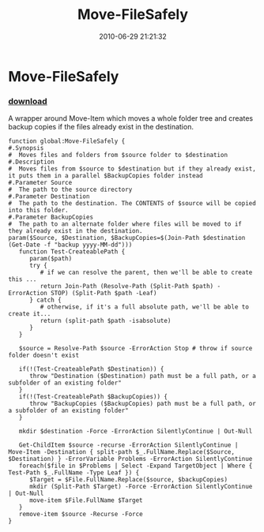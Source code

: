 ﻿---
pid:            1943
parent:         0
children:       
poster:         Joel Bennett
title:          Move-FileSafely
date:           2010-06-29 21:21:32
description:    A wrapper around Move-Item which moves a whole folder tree and creates backup copies if the files already exist in the destination.
format:         posh
---

# Move-FileSafely

### [download](1943.ps1)  

A wrapper around Move-Item which moves a whole folder tree and creates backup copies if the files already exist in the destination.

```posh
function global:Move-FileSafely {
#.Synopsis
#  Moves files and folders from $source folder to $destination
#.Description 
#  Moves files from $source to $destination but if they already exist, it puts them in a parallel $BackupCopies folder instead
#.Parameter Source
#  The path to the source directory
#.Parameter Destination
#  The path to the destination. The CONTENTS of $source will be copied into this folder.
#.Parameter BackupCopies
#  The path to an alternate folder where files will be moved to if they already exist in the destination.
param($Source, $Destination, $BackupCopies=$(Join-Path $destination (Get-Date -f "backup yyyy-MM-dd")))
   function Test-CreateablePath {
      param($path)
      try {
         # if we can resolve the parent, then we'll be able to create this ...
         return Join-Path (Resolve-Path (Split-Path $path) -ErrorAction STOP) (Split-Path $path -Leaf)
      } catch {
         # otherwise, if it's a full absolute path, we'll be able to create it...
         return (split-path $path -isabsolute)
      }
   }
   
   $source = Resolve-Path $source -ErrorAction Stop # throw if source folder doesn't exist

   if(!(Test-CreateablePath $Destination)) {
      throw "Destination ($Destination) path must be a full path, or a subfolder of an existing folder"
   }
   if(!(Test-CreateablePath $BackupCopies)) {
      throw "BackupCopies ($BackupCopies) path must be a full path, or a subfolder of an existing folder"
   }

   mkdir $destination -Force -ErrorAction SilentlyContinue | Out-Null
   
   Get-ChildItem $source -recurse -ErrorAction SilentlyContinue | Move-Item -Destination { split-path $_.FullName.Replace($Source, $Destination) } -ErrorVariable Problems -ErrorAction SilentlyContinue
   foreach($file in $Problems | Select -Expand TargetObject | Where { Test-Path $_.FullName -Type Leaf }) { 
      $Target = $File.FullName.Replace($source, $backupCopies)
      mkdir (Split-Path $Target) -Force -ErrorAction SilentlyContinue | Out-Null
      move-item $File.FullName $Target
   }
   remove-item $source -Recurse -Force
}

```

